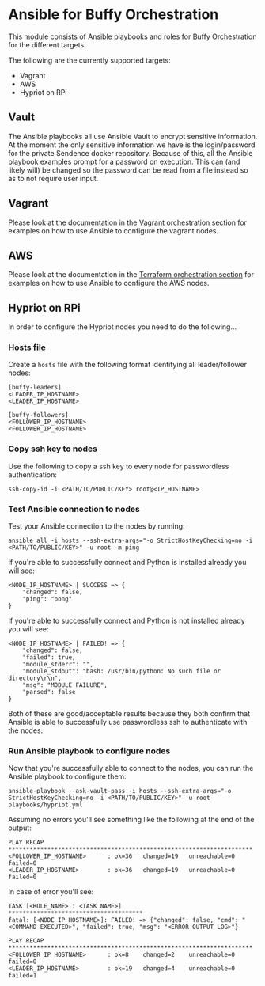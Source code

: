 # Ansible for Buffy Orchestration

This module consists of Ansible playbooks and roles for Buffy Orchestration for the different targets.

The following are the currently supported targets:

* Vagrant
* AWS
* Hypriot on RPi

## Vault

The Ansible playbooks all use Ansible Vault to encrypt sensitive information. At the moment the only sensitive information we have is the login/password for the private Sendence docker repository. Because of this, all the Ansible playbook examples prompt for a password on execution. This can (and likely will) be changed so the password can be read from a file instead so as to not require user input.

## Vagrant

Please look at the documentation in the [Vagrant orchestration section](../vagrant/README.md) for examples on how to use Ansible to configure the vagrant nodes.

## AWS

Please look at the documentation in the [Terraform orchestration section](../terraform/README.md) for examples on how to use Ansible to configure the AWS nodes.

## Hypriot on RPi

In order to configure the Hypriot nodes you need to do the following...

### Hosts file

Create a `hosts` file with the following format identifying all leader/follower nodes:

```
[buffy-leaders]
<LEADER_IP_HOSTNAME>
<LEADER_IP_HOSTNAME>

[buffy-followers]
<FOLLOWER_IP_HOSTNAME>
<FOLLOWER_IP_HOSTNAME>

```

### Copy ssh key to nodes

Use the following to copy a ssh key to every node for passwordless authentication:

`ssh-copy-id -i <PATH/TO/PUBLIC/KEY> root@<IP_HOSTNAME>`

### Test Ansible connection to nodes

Test your Ansible connection to the nodes by running:

`ansible all -i hosts --ssh-extra-args="-o StrictHostKeyChecking=no -i <PATH/TO/PUBLIC/KEY>" -u root -m ping`

If you're able to successfully connect and Python is installed already you will see:

```
<NODE_IP_HOSTNAME> | SUCCESS => {
    "changed": false, 
    "ping": "pong"
}
```

If you're able to successfully connect and Python is not installed already you will see:

```
<NODE_IP_HOSTNAME> | FAILED! => {
    "changed": false, 
    "failed": true, 
    "module_stderr": "", 
    "module_stdout": "bash: /usr/bin/python: No such file or directory\r\n", 
    "msg": "MODULE FAILURE", 
    "parsed": false
}
```

Both of these are good/acceptable results because they both confirm that Ansible is able to successfully use passwordless ssh to authenticate with the nodes.

### Run Ansible playbook to configure nodes

Now that you're successfully able to connect to the nodes, you can run the Ansible playbook to configure them:

`ansible-playbook --ask-vault-pass -i hosts --ssh-extra-args="-o StrictHostKeyChecking=no -i <PATH/TO/PUBLIC/KEY>" -u root playbooks/hypriot.yml`

Assuming no errors you'll see something like the following at the end of the output:

```
PLAY RECAP *********************************************************************
<FOLLOWER_IP_HOSTNAME>      : ok=36   changed=19   unreachable=0    failed=0   
<LEADER_IP_HOSTNAME>        : ok=36   changed=19   unreachable=0    failed=0   
```

In case of error you'll see:

```
TASK [<ROLE_NAME> : <TASK NAME>] **************************************
fatal: [<NODE_IP_HOSTNAME>]: FAILED! => {"changed": false, "cmd": "<COMMAND EXECUTED>", "failed": true, "msg": "<ERROR OUTPUT LOG>"}

PLAY RECAP *********************************************************************
<FOLLOWER_IP_HOSTNAME>      : ok=8    changed=2    unreachable=0    failed=0   
<LEADER_IP_HOSTNAME>        : ok=19   changed=4    unreachable=0    failed=1   
```

